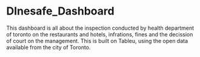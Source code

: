 # DInesafe_Dashboard
This dashboard is all about the inspection conducted by health department of toronto on the restaurants and hotels, infrations, fines and the decission of court on the management. This is built on Tableu, using the open data available from the city of Toronto.
